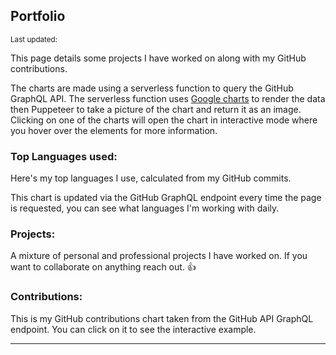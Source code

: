 <script>
  import DateUpdated from '$lib/components/date-updated.svelte'
  import Small from '$lib/components/small.svelte'
  import TopLanguages from '$lib/components/top-languages.svelte'
  import GitHubContributions from '$lib/components/github-contributions.svelte'
  import Projects from '$lib/components/portfolio-projects.svelte'
</script>

## Portfolio

<Small>
  Last updated: <DateUpdated date='2021-01-09' small='true' />
</Small>

This page details some projects I have worked on along with my GitHub
contributions.

The charts are made using a serverless function to query the GitHub
GraphQL API. The serverless function uses [Google charts] to render
the data then Puppeteer to take a picture of the chart and return it
as an image. Clicking on one of the charts will open the chart in
interactive mode where you hover over the elements for more
information.

### Top Languages used:

Here's my top languages I use, calculated from my GitHub commits.

This chart is updated via the GitHub GraphQL endpoint every time the
page is requested, you can see what languages I'm working with daily.

<TopLanguages />

### Projects:

A mixture of personal and professional projects I have worked on. If
you want to collaborate on anything reach out. 👍

<Projects />

### Contributions:

This is my GitHub contributions chart taken from the GitHub API
GraphQL endpoint. You can click on it to see the interactive example.

<GitHubContributions />

---

[google charts]: https://developers.google.com/chart/interactive/docs
